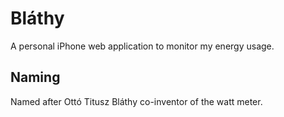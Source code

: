 # Bláthy

A personal iPhone web application to monitor my energy usage.

## Naming

Named after Ottó Titusz Bláthy co-inventor of the watt meter.